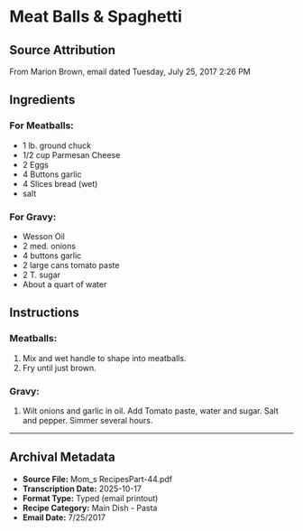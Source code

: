 # Meat Balls & Spaghetti

## Source Attribution

From Marion Brown, email dated Tuesday, July 25, 2017 2:26 PM

## Ingredients

### For Meatballs:
- 1 lb. ground chuck
- 1/2 cup Parmesan Cheese
- 2 Eggs
- 4 Buttons garlic
- 4 Slices bread (wet)
- salt

### For Gravy:
- Wesson Oil
- 2 med. onions
- 4 buttons garlic
- 2 large cans tomato paste
- 2 T. sugar
- About a quart of water

## Instructions

### Meatballs:
1. Mix and wet handle to shape into meatballs.
2. Fry until just brown.

### Gravy:
1. Wilt onions and garlic in oil. Add Tomato paste, water and sugar. Salt and pepper. Simmer several hours.

---

## Archival Metadata

- **Source File:** Mom_s RecipesPart-44.pdf
- **Transcription Date:** 2025-10-17
- **Format Type:** Typed (email printout)
- **Recipe Category:** Main Dish - Pasta
- **Email Date:** 7/25/2017
